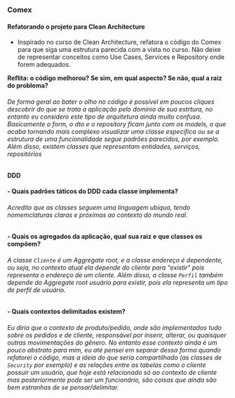 ### Comex

#### Refatorando o projeto para **Clean Architecture**

- Inspirado no curso de Clean Architecture, refatora o código do Comex para que siga uma estrutura parecida com a vista no curso. Não deixe de representar conceitos como Use Cases, Services e Repository onde forem adequados.

**Reflita: o código melhorou? Se sim, em qual aspecto? Se não, qual a raiz do problema?**
###### <span style="color: light-gray">De forma geral ao bater o olho no código é possível em poucos cliques descobrir do que se trata a aplicação pelo dominio de sua estrtura, no entanto eu considero este tipo de arquitetura ainda muito confusa. Basicamente o form, o dto e o repository ficam junto com os models, o que acaba tornando mais complexo visualizar uma classe específica ou se a estrutura de uma funcionalidade segue padrões parecidos, por exemplo. Além disso, existem classes que representam entidades, serviços, repositórios</span>


#### DDD

**- Quais padrões táticos do DDD cada classe implementa?**
###### <span style="color: light-gray">Acredito que as classes seguem uma linguagem ubíqua, tendo nomemclaturas claras e próximas ao contexto do mundo real. <span>

  
**- Quais os agregados da aplicação, qual sua raiz e que classes os compõem?**
###### <span style="color: light-gray">A classe `Cliente` é um Aggregate root, e a classe endereço é dependente, ou seja, no contexto atual ela depende do cliente para "existir" pois representa o endereço de um cliente. Além disso, a classe `Perfil` também depende do Aggregate root usuário para existir, pois ela representa um tipo de perfil de usuário.<span>

  
**- Quais contextos delimitados existem?**
###### <span style="color: light-gray"> Eu diria que o contexto de produto/pedido, onde são implementados tudo sobre os pedidos e de cliente, responsável por inserir, alterar, ou quaisquer outras movimentações do gênero. No entanto esse contexto ainda é um pouco abstrato para mim, eu até pensei em separar dessa forma quando refatorei o código, mas a ideia do que seria compartilhado (as classes de `Security` por exemplo) e as relações entre as tabelas como o cliente possuir um usuário, que hoje está relacionado só ao contexto de cliente mas posteriormente pode ser um funcionário, são coisas que ainda são bem estranhas de se pensar/delimitar.<span>  
